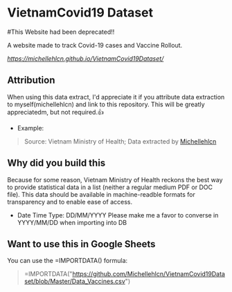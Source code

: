 # VietnamCovid19 Dataset
#This Website had been deprecated!! 

A website made to track Covid-19 cases and Vaccine Rollout.

*https://michellehlcn.github.io/VietnamCovid19Dataset/*



**Attribution**
---
When using this data extract, I'd appreciate it if you attribute data extraction to myself(michellehlcn) and link to this repository. This will be greatly appreciatedm, but not required.:+1:
* Example:

>Source: Vietnam Ministry of Health; Data extracted by [Michellehlcn](https://github.com/Michellehlcn/VietnamCovid19Dataset)

**Why did you build this**
---
Because for some reason, Vietnam Ministry of Health reckons the best way to provide statistical data in a list (neither a regular medium PDF or DOC file). 
This data should be available in machine-readble formats for transparency and to enable ease of access.
* Date Time Type: DD/MM/YYYY Please make me a favor to converse in YYYY/MM/DD when importing into DB

**Want to use this in Google Sheets**
---
You can use the =IMPORTDATA() formula:

>=IMPORTDATA("https://github.com/Michellehlcn/VietnamCovid19Dataset/blob/Master/Data_Vaccines.csv")





